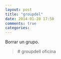 ```yaml
---
layout: post
title: "groupdel"
date: 2014-01-28 17:50
comments: true
categories: 
---
```

Borrar un grupo.

>\# groupdell oficina

